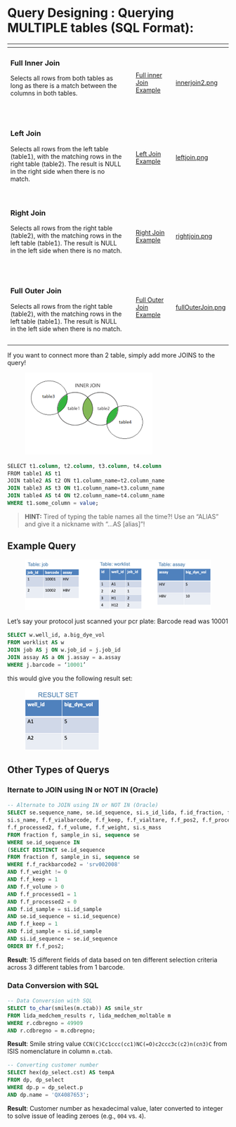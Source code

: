 # Query Designing : Querying MULTIPLE tables (SQL Format):

<table data-view="cards"><thead><tr><th></th><th></th><th></th><th data-hidden data-card-cover data-type="files"></th></tr></thead><tbody><tr><td><h3>Full Inner Join</h3><p>Selects all rows from both tables as long as there is a match between the columns in both tables.</p><p></p><p></p><p><br></p></td><td></td><td><a data-footnote-ref href="#user-content-fn-1">Full inner Join Example</a></td><td><a href="../../../.gitbook/assets/innerjoin2.png">innerjoin2.png</a></td></tr><tr><td><h3>Left Join</h3><p>Selects all rows from the left table (table1), with the matching rows in the right table (table2). The result is NULL in the right side when there is no match. <br><br></p></td><td></td><td><a data-footnote-ref href="#user-content-fn-2">Left Join Example</a></td><td><a href="../../../.gitbook/assets/leftjoin.png">leftjoin.png</a></td></tr><tr><td><h3>Right Join</h3><p>Selects all rows from the right table (table2), with the matching rows in the left table (table1). The result is NULL in the left side when there is no match.</p><p><br></p></td><td></td><td><a data-footnote-ref href="#user-content-fn-3">Right Join Example</a></td><td><a href="../../../.gitbook/assets/rightjoin.png">rightjoin.png</a></td></tr><tr><td><h3>Full Outer Join</h3><p>Selects all rows from the right table (table2), with the matching rows in the left table (table1). The result is NULL in the left side when there is no match.</p></td><td></td><td><p></p><p></p><p><a data-footnote-ref href="#user-content-fn-4">Full Outer Join Example</a></p></td><td><a href="../../../.gitbook/assets/fullOuterJoin.png">fullOuterJoin.png</a></td></tr><tr><td></td><td></td><td></td><td></td></tr><tr><td></td><td></td><td></td><td></td></tr></tbody></table>

If you want to connect more than 2 table, simply add more JOINS to the query!

<figure><img src="../../../.gitbook/assets/image (23) (1) (1).png" alt="" width="290"><figcaption></figcaption></figure>



```sql
SELECT t1.column, t2.column, t3.column, t4.column
FROM table1 AS t1
JOIN table2 AS t2 ON t1.column_name=t2.column_name
JOIN table3 AS t3 ON t1.column_name=t3.column_name
JOIN table4 AS t4 ON t2.column_name=t4.column_name
WHERE t1.some_column = value;
```

> **HINT:** Tired of typing the table names all the time?! Use an “ALIAS” and give it a nickname with “…AS \[alias]”!

## Example Query

<figure><img src="../../../.gitbook/assets/image (24) (1) (1).png" alt=""><figcaption></figcaption></figure>

Let’s say your protocol just scanned your pcr plate: Barcode read was 10001

```sql
SELECT w.well_id, a.big_dye_vol
FROM worklist AS w
JOIN job AS j ON w.job_id = j.job_id
JOIN assay AS a ON j.assay = a.assay
WHERE j.barcode = ‘10001’
```

this would give you the following result set:&#x20;

<figure><img src="../../../.gitbook/assets/image (25) (1) (1).png" alt="" width="170"><figcaption></figcaption></figure>

## Other Types of Querys

### lternate to JOIN using IN or NOT IN (Oracle)

```sql
-- Alternate to JOIN using IN or NOT IN (Oracle)
SELECT se.sequence_name, se.id_sequence, si.s_id_lida, f.id_fraction, f.id_sample, 
si.s_name, f.f_vialbarcode, f.f_keep, f.f_vialtare, f.f_pos2, f.f_processed1, 
f.f_processed2, f.f_volume, f.f_weight, si.s_mass 
FROM fraction f, sample_in si, sequence se 
WHERE se.id_sequence IN 
(SELECT DISTINCT se.id_sequence 
FROM fraction f, sample_in si, sequence se 
WHERE f.f_rackbarcode2 = 'srv002008' 
AND f.f_weight != 0 
AND f.f_keep = 1 
AND f.f_volume > 0 
AND f.f_processed1 = 1 
AND f.f_processed2 = 0 
AND f.id_sample = si.id_sample 
AND se.id_sequence = si.id_sequence)
AND f.f_keep = 1 
AND f.id_sample = si.id_sample 
AND si.id_sequence = se.id_sequence 
ORDER BY f.f_pos2;
```

**Result**: 15 different fields of data based on ten different selection criteria across 3 different tables from 1 barcode.



### Data Conversion with SQL

```sql
-- Data Conversion with SQL
SELECT to_char(smiles(m.ctab)) AS smile_str 
FROM lida_medchem_results r, lida_medchem_moltable m 
WHERE r.cdbregno = 49909 
AND r.cdbregno = m.cdbregno;
```

**Result**: Smile string value `CCN(C)Cc1ccc(cc1)NC(=O)c2ccc3c(c2)n(cn3)C` from ISIS nomenclature in column `m.ctab`.

```sql
-- Converting customer number
SELECT hex(dp_select.cst) AS tempA 
FROM dp, dp_select 
WHERE dp.p = dp_select.p 
AND dp.name = 'QX4087653';
```

**Result**: Customer number as hexadecimal value, later converted to integer to solve issue of leading zeroes (e.g., `004` vs. `4`).

[^1]: ```sql
    SELECT table1.column1, table2.column2
    FROM table1
    JOIN table2
    ON table1.column_name = table2.column_name;
    ```

    Note: You begin using `<table>.<column>`.

[^2]: ```sql
    SELECT table1.column1, table2.column2
    FROM table1
    LEFT JOIN table2
    ON table1.column_name=table2.column_name;
    ```

[^3]: ```sql
    SELECT table1.column1, table2.column2
    FROM table1
    RIGHT JOIN table2
    ON table1.column_name=table2.column_name;
    ```

[^4]: ```sql
    SELECT table1.column1, table2.column2
    FROM table1
    FULL OUTER JOIN table2
    ON table1.column_name=table2.column_name;
    ```
